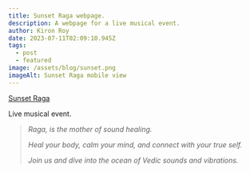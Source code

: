 ```yaml
---
title: Sunset Raga webpage.
description: A webpage for a live musical event.
author: Kiron Roy
date: 2023-07-11T02:09:10.945Z
tags:
  - post
  - featured
image: /assets/blog/sunset.png
imageAlt: Sunset Raga mobile view
---
```

<!--StartFragment-->

[Sunset Raga ](https://kironroy.dev/sunsetraga/sunsetraga)[](https://kironroy.dev/sunsetraga/sunsetraga)

<!--EndFragment-->

<!--StartFragment-->

L﻿ive musical event.

> *Raga, is the mother of sound healing.*
>
> *Heal your body, calm your mind, and connect with your true self.*
>
> *Join us and dive into the ocean of Vedic sounds and vibrations.*

<!--EndFragment-->